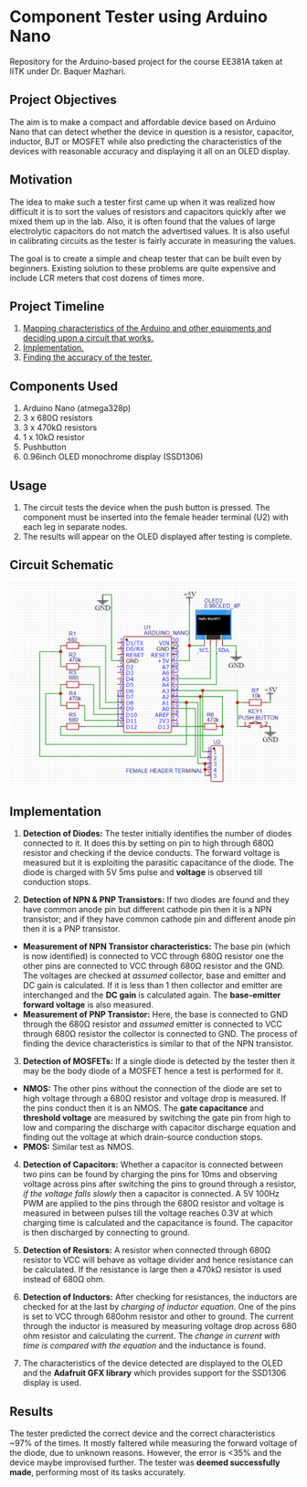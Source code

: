 # Component Tester using Arduino Nano
Repository for the Arduino-based project for the course EE381A taken at IITK under Dr. Baquer Mazhari.

## Project Objectives
The aim is to make a compact and affordable device based on Arduino Nano that can detect whether the device in question is a resistor, capacitor, inductor, BJT or MOSFET while also predicting the characteristics of the devices with reasonable accuracy and displaying it all on an OLED display.

## Motivation
The idea to make such a tester first came up when it was realized how difficult it is to sort the values of resistors and capacitors quickly after we mixed them up in the lab. Also, it is often found that the values of large electrolytic capacitors do not match the advertised values. It is also useful in calibrating circuits as the tester is fairly accurate in measuring the values.

The goal is to create a simple and cheap tester that can be built even by beginners. Existing solution to these problems are quite expensive and include LCR meters that cost dozens of times more.

## Project Timeline
1. [Mapping characteristics of the Arduino and other equipments and deciding upon a circuit that works.](#circuit-schematic)
2. [Implementation.](#implementation)
3. [Finding the accuracy of the tester.](#results)

## Components Used
1. Arduino Nano (atmega328p)
2. 3 x 680Ω resistors
3. 3 x 470kΩ resistors
4. 1 x 10kΩ resistor
5. Pushbutton
6. 0.96inch OLED monochrome display (SSD1306)

## Usage
1. The circuit tests the device when the push button is pressed. The component must be inserted into the female header terminal (U2) 
with each leg in separate nodes.
2. The results will appear on the OLED displayed after testing is complete.

## Circuit Schematic

![The Circuit Diagram](https://github.com/ayucd/ComponentTester/blob/main/Circuit.png)

## Implementation
1. **Detection of Diodes:** The tester initially identifies the number of diodes connected to it. It does this by setting on pin to high through 680Ω resistor and checking if the device conducts. The forward voltage is measured but it is exploiting the parasitic capacitance of the diode. The diode is charged with 5V 5ms pulse and **voltage** is observed till conduction stops.

2. **Detection of NPN & PNP Transistors:** If two diodes are found and they have common anode pin but different cathode pin then it 
is a NPN transistor; and if they have common cathode pin and different anode pin then it is a PNP transistor.
  * **Measurement of NPN Transistor characteristics:** The base pin (which is now identified) is connected to VCC through 680Ω resistor one the other pins are connected to VCC through 680Ω resistor and the GND. The voltages are checked at *assumed* collector, base and emitter and DC gain is calculated. If it is less than 1 then collector and emitter are interchanged and the **DC gain** is calculated again. The **base-emitter forward voltage** is also measured.
  * **Measurement of PNP Transistor:** Here, the base is connected to GND through the 680Ω resistor and *assumed* emitter is connected to VCC through 680Ω resistor the collector is connected to GND. The process of finding the device characteristics is similar to that of the NPN transistor.

3. **Detection of MOSFETs:** If a single diode is detected by the tester then it may be the body diode of a MOSFET hence a test is 
performed for it.
  * **NMOS:** The other pins without the connection of the diode are set to high voltage through a 680Ω resistor and voltage drop is measured. If the pins conduct then it is an NMOS. The **gate capacitance** and **threshold voltage** are measured by switching the gate pin from high to low and comparing the discharge with capacitor discharge equation and finding out the voltage at which drain-source conduction stops.
  * **PMOS:** Similar test as NMOS.

4. **Detection of Capacitors:** Whether a capacitor is connected between two pins can be found by charging the pins for 10ms and observing voltage across pins after switching the pins to ground through a resistor, *if the voltage falls slowly* then a capacitor is connected. A 5V 100Hz PWM are applied to the pins through the 680Ω resistor and voltage is measured in between pulses till the voltage reaches 0.3V at which charging time is calculated and the capacitance is found. The capacitor is then discharged by connecting to ground.

5. **Detection of Resistors:** A resistor when connected through 680Ω resistor to VCC will behave as voltage divider and hence resistance can be calculated. If the resistance is large then a 470kΩ resistor is used instead of 680Ω ohm.

6. **Detection of Inductors:** After checking for resistances, the inductors are checked for at the last by *charging of inductor equation*. One of the pins is set to VCC through 680ohm resistor and other to ground. The current through the inductor is measured by measuring voltage drop across 680 ohm resistor and calculating the current. The *change in current with time is compared with the equation* and the inductance is found.

7. The characteristics of the device detected are displayed to the OLED and the **Adafruit GFX library** which provides support for 
the SSD1306 display is used.

## Results

The tester predicted the correct device and the correct characteristics ~97% of the times. It mostly faltered while measuring the forward voltage of the diode, due to unknown reasons. However, the error is <35% and the device maybe improvised further. The tester was **deemed successfully made**, performing most of its tasks accurately.


